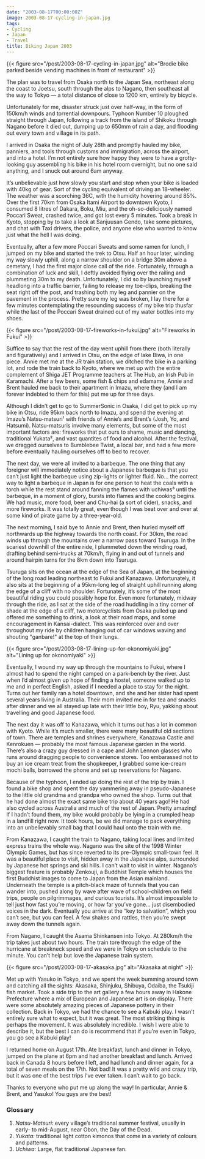 ```yaml
---
date: "2003-08-17T00:00:00Z"
image: 2003-08-17-cycling-in-japan.jpg
tags:
- Cycling
- Japan
- Travel
title: Biking Japan 2003
---
```


{{< figure src="/post/2003-08-17-cycling-in-japan.jpg"
    alt="Brodie bike parked beside vending machines in front of restaurant" >}}

The plan was to travel from Osaka north to the Japan Sea, northeast along the
coast to Joetsu, south through the alps to Nagano, then southeast all the way
to Tokyo — a total distance of close to 1200 km, entirely by bicycle.<!--more-->

Unfortunately for me, disaster struck just over half-way, in the form of
150km/h winds and torrential downpours. Typhoon Number 10 ploughed straight
through Japan, following a track from the island of Shikoku through Nagano
before it died out, dumping up to 650mm of rain a day, and flooding out every
town and village in its path.

I arrived in Osaka the night of July 28th and promptly hauled my bike,
panniers, and tools through customs and immigration, across the airport, and
into a hotel. I’m not entirely sure how happy they were to have a
grotty-looking guy assembling his bike in his hotel room overnight, but no one
said anything, and I snuck out around 6am anyway.

It’s unbelievable just how slowly you start and stop when your bike is loaded
with 40kg of gear. Sort of the cycling equivalent of driving an 18-wheeler. The
weather was a scorching 36C, with the humidity hovering around 85%. Over the
first 70km from Osaka Itami Airport to downtown Kyoto, I consumed 8 litres of
Dakara, Boku, Miu, and the oh-so-deliciously named Poccari Sweat, crashed
twice, and got lost every 5 minutes. Took a break in Kyoto, stopping by to take
a look at Sanjuusan Gendo, take some pictures, and chat with Taxi drivers, the
police, and anyone else who wanted to know just what the hell I was doing.

Eventually, after a few more Poccari Sweats and some ramen for lunch, I jumped
on my bike and started the trek to Otsu. Half an hour later, winding my way
slowly uphill, along a narrow shoulder on a bridge 30m above a cemetary, I had
the first major close call of the ride. Fortunately, through a combination of
luck and skill, I deftly avoided flying over the railing and plummeting 30m to
my death. Unfortunately, I did so by launching myself headlong into a traffic
barrier, failing to release my toe-clips, breaking the seat right off the post,
and trashing both my leg and pannier on the pavement in the process. Pretty
sure my leg was broken, I lay there for a few minutes contemplating the
resounding success of my bike trip thusfar while the last of the Poccari Sweat
drained out of my water bottles into my shoes.

{{< figure src="/post/2003-08-17-fireworks-in-fukui.jpg"
    alt="Fireworks in Fukui" >}}

Suffice to say that the rest of the day went uphill from there (both literally
and figuratively) and I arrived in Otsu, on the edge of lake Biwa, in one
piece. Annie met me at the JR train station, we ditched the bike in a parking
lot, and rode the train back to Kyoto, where we met up with the entire
complement of Shiga JET Programme teachers at The Hub, an Irish Pub in
Karamachi. After a few beers, some fish & chips and edamame, Annie and Brent
hauled me back to their apartment in Imazu, where they (and I am forever
indebted to them for this) put me up for three days.

Although I didn’t get to go to SummerSonic in Osaka, I did get to pick up my
bike in Otsu, ride 95km back north to Imazu, and spend the evening at Imazu’s
Natsu-matsuri¹ with friends of Annie’s and Brent’s (Josh, Yo, and Hatsumi).
Natsu-matsuris involve many elements, but some of the most important factors
are: fireworks that put ours to shame, music and dancing, traditional Yukata²,
and vast quantites of food and alcohol. After the festival, we dragged
ourselves to Bumblebee Twist, a local bar, and had a few more before eventually
hauling ourselves off to bed to recover.

The next day, we were all invited to a barbeque. The one thing that any
foreigner will immediately notice about a Japanese barbeque is that you can’t
just light the barbeque using zip-lights or lighter fluid. No... the correct
way to light a barbeque in Japan is for one person to heat the coals with a
torch while the rest stand around fanning the flames with uchiwas³ until the
barbeque, in a moment of glory, bursts into flames and the cooking begins. We
had music, more food, beer and Chu-hai (a sort of cider), snacks, and more
fireworks. It was totally great, even though I was beat over and over at some
kind of pirate game by a three-year-old.

The next morning, I said bye to Annie and Brent, then hurled myself off
northwards up the highway towards the north coast. For 30km, the road winds up
through the mountains over a narrow pass toward Tsuruga. In the scariest
downhill of the entire ride, I plummeted down the winding road, drafting behind
semi-trucks at 70km/h, flying in and out of tunnels and around hairpin turns
for the 8km down into Tsuruga.

Tsuruga sits on the ocean at the edge of the Sea of Japan, at the beginning of
the long road leading northeast to Fukui and Kanazawa. Unfortunately, it also
sits at the beginning of a 95km-long leg of straight uphill running along the
edge of a cliff with no shoulder. Fortunately, it’s some of the most beautiful
riding you could possibly hope for. Even more fortunately, midway through the
ride, as I sat at the side of the road huddling in a tiny corner of shade at
the edge of a cliff, two motorcyclists from Osaka pulled up and offered me
something to drink, a look at their road maps, and some encouragement in
Kansai-dialect. This was reinforced over and over throughout my ride by
children hanging out of car windows waving and shouting "ganbare!" at the top
of their lungs.

{{< figure src="/post/2003-08-17-lining-up-for-okonomiyaki.jpg"
    alt="Lining up for okonomiyaki" >}}

Eventually, I wound my way up through the mountains to Fukui, where I almost
had to spend the night camped on a park-bench by the river. Just when I’d
almost given up hope of finding a hostel, someone walked up to me and in
perfect English, asked if I needed a place to stay for the night. Turns out her
family ran a hotel downtown, and she and her sister had spent several years
living in Australia. Their mom invited me in for tea and snacks after dinner
and we all stayed up late with their little boy, Ryu, yakking about travelling
and good Japanese food.

The next day it was off to Kanazawa, which it turns out has a lot in common
with Kyoto. While it’s much smaller, there were many beautiful old sections of
town. There are temples and shrines everywhere, Kanazawa Castle and Kenrokuen —
probably the most famous Japanese garden in the world. There’s also a crazy guy
dressed in a cape and John Lennon glasses who runs around dragging people to
convenience stores. Too embarassed not to buy an ice cream treat from the
shopkeeper, I grabbed some ice-cream mochi balls, borrowed the phone and set up
reservations for Nagano.

Because of the typhoon, I ended up doing the rest of the trip by train. I found
a bike shop and spent the day yammering away in pseudo-Japanese to the little
old grandma and grandpa who owned the shop. Turns out that he had done almost
the exact same bike trip about 40 years ago! He had also cycled across
Australia and much of the rest of Japan. Pretty amazing! If I hadn’t found
them, my bike would probably be lying in a crumpled heap in a landfill right
now. It took hours, be we did manage to pack everything into an unbelievably
small bag that I could haul onto the train with me.

From Kanazawa, I caught the train to Nagano, taking local lines and limited
express trains the whole way. Nagano was the site of the 1998 Winter Olympic
Games, but has since reverted to its pre-Olympic small-town feel. It was a
beautiful place to visit, hidden away in the Japanese alps, surrounded by
Japanese hot springs and ski hills. I can’t wait to visit in winter. Nagano’s
biggest feature is probably Zenkouji, a Buddhist Temple which houses the first
Buddhist images to come to Japan from the Asian mainland. Underneath the temple
is a pitch-black maze of tunnels that you can wander into, pushed along by wave
after wave of school-children on field trips, people on pilgrimmages, and
curious tourists. It’s almost impossible to tell just how fast you’re moving,
or how far you’ve gone... just disembodied voices in the dark. Eventually you
arrive at the “key to salvation”, which you can’t see, but you can feel. A few
shakes and rattles, then you’re swept away down the tunnels again.

From Nagano, I caught the Asama Shinkansen into Tokyo. At 280km/h the trip
takes just about two hours. The train tore through the edge of the hurricane at
breakneck speed and we were in Tokyo on schedule to the minute. You can’t help
but love the Japanese train system.

{{< figure src="/post/2003-08-17-akasaka.jpg" alt="Akasaka at night" >}}

Met up with Yasuko in Tokyo, and we spent the week bumming around town and
catching all the sights: Akasaka, Shinjuku, Shibuya, Odaiba, the Tsukiji fish
market. Took a side trip to the art gallery a few hours away in Hakone
Prefecture where a mix of European and Japanese art is on display. There were
some absolutely amazing pieces of Japanese pottery in their collection. Back in
Tokyo, we had the chance to see a Kabuki play. I wasn’t entirely sure what to
expect, but it was great. The most striking thing is perhaps the movement. It
was absolutely incredible. I wish I were able to describe it, but the best I
can do is recommend that if you’re even in Tokyo, you go see a Kabuki play!

I returned home on August 17th. Ate breakfast, lunch and dinner in Tokyo,
jumped on the plane at 6pm and had another breakfast and lunch. Arrived back in
Canada 8 hours before I left, and had lunch and dinner again, for a total of
seven meals on the 17th. Not bad! It was a pretty wild and crazy trip, but it
was one of the best trips I’ve ever taken. I can’t wait to go back.

Thanks to everyone who put me up along the way! In particular, Annie & Brent,
and Yasuko! You guys are the best!

### Glossary

1. *Natsu-Matsuri:* every village’s traditional summer festival, usually in
   early- to mid-August, near Obon, the Day of the Dead.
1. *Yukata:* traditional light cotton kimonos that come in a variety of colours
   and patterns.
1. *Uchiwa:* Large, flat traditional Japanese fan.
